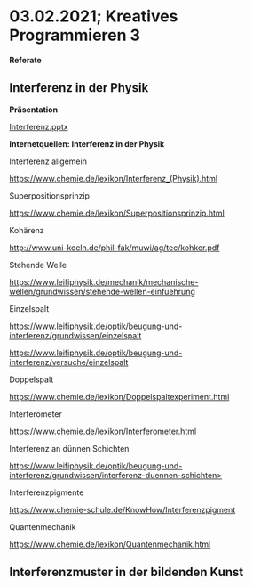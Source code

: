 # 03.02.2021; Kreatives Programmieren 3

**Referate**

## Interferenz in der Physik

**Präsentation**

 [Interferenz.pptx](Interferenz.pptx)

**Internetquellen: Interferenz in der Physik** 

Interferenz allgemein 

<https://www.chemie.de/lexikon/Interferenz_(Physik).html> 

Superpositionsprinzip 

<https://www.chemie.de/lexikon/Superpositionsprinzip.html>

Kohärenz 

<http://www.uni-koeln.de/phil-fak/muwi/ag/tec/kohkor.pdf>

Stehende Welle 

<https://www.leifiphysik.de/mechanik/mechanische-wellen/grundwissen/stehende-wellen-einfuehrung>

Einzelspalt 

<https://www.leifiphysik.de/optik/beugung-und-interferenz/grundwissen/einzelspalt>

<https://www.leifiphysik.de/optik/beugung-und-interferenz/versuche/einzelspalt> 

Doppelspalt 

<https://www.chemie.de/lexikon/Doppelspaltexperiment.html>

Interferometer 

<https://www.chemie.de/lexikon/Interferometer.html>

Interferenz an dünnen Schichten 

https://www.leifiphysik.de/optik/beugung-und-interferenz/grundwissen/interferenz-duennen-schichten>

Interferenzpigmente 

<https://www.chemie-schule.de/KnowHow/Interferenzpigment>

Quantenmechanik 

<https://www.chemie.de/lexikon/Quantenmechanik.html>


## Interferenzmuster in der bildenden Kunst